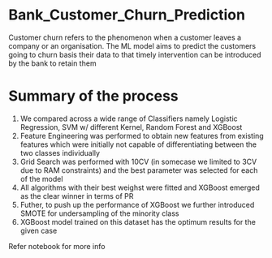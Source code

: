 # Bank_Customer_Churn_Prediction
Customer churn refers to the phenomenon when a customer leaves a company or an organisation. The ML model aims to predict the customers going to churn basis their data to that timely intervention can be introduced by the bank to retain them

# Summary of the process
1. We compared across a wide range of Classifiers namely Logistic Regression, SVM w/ different Kernel, Random Forest and XGBoost
2. Feature Engineering was performed to obtain new features from existing features which were initially not capable of differentiating between the two classes individually
3. Grid Search was performed with 10CV (in somecase we limited to 3CV due to RAM constraints) and the best parameter was selected for each of the model
4. All algorithms with their best weighst were fitted and XGBoost emerged as the clear winner in terms of PR
5. Futher, to push up the performance of XGBoost we further introduced SMOTE for undersampling of the minority class
6. XGBoost model trained on this dataset has the optimum results for the given case

Refer notebook for more info
